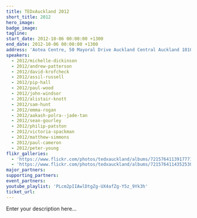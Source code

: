 ```yaml
---
title: TEDxAuckland 2012
short_title: 2012
hero_image:
badge_image:
tagline:
start_date: 2012-10-06 00:00:00 +1300
end_date: 2012-10-06 00:00:00 +1300
address: 'Aotea Centre, 50 Mayoral Drive Auckland Central Auckland 1010'
speakers:
  - 2012/michelle-dickinson
  - 2012/andrew-patterson
  - 2012/david-krofcheck
  - 2012/assil-russell
  - 2012/pip-hall
  - 2012/paul-wood
  - 2012/john-windsor
  - 2012/alistair-knott
  - 2012/sam-hunt
  - 2012/emma-rogan
  - 2012/aakash-polra--jade-tan
  - 2012/sean-gourley
  - 2012/philip-patston
  - 2012/victoria-spackman
  - 2012/matthew-simmons
  - 2012/paul-cameron
  - 2012/peter-young
flikr_galleries:
  - 'https://www.flickr.com/photos/tedxauckland/albums/72157641139177714'
  - 'https://www.flickr.com/photos/tedxauckland/albums/72157641143525304'
major_partners:
supporting_partners:
event_partners:
youtube_playlist: 'PLcm2pIIAwlDtgZg-UX4afZg-Y5z_9Yk3h'
ticket_url:
---
```


Enter your description here…
